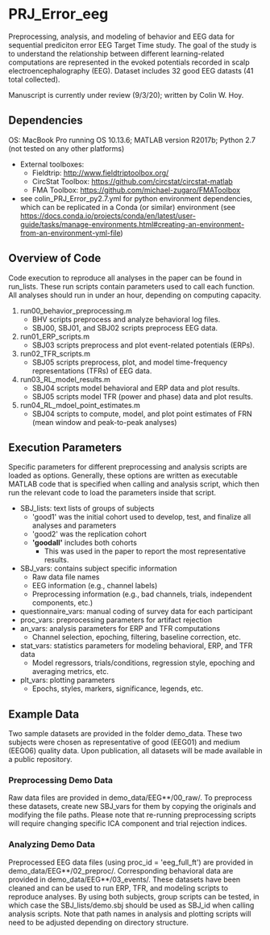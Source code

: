 # PRJ_Error_eeg
Preprocessing, analysis, and modeling of behavior and EEG data for sequential prediciton error EEG Target Time study.
The goal of the study is to understand the relationship between different learning-related computations
are represented in the evoked potentials recorded in scalp electroencephalography (EEG).
Dataset includes 32 good EEG datasts (41 total collected).

Manuscript is currently under review (9/3/20); written by Colin W. Hoy.

## Dependencies
OS: MacBook Pro running OS 10.13.6; MATLAB version R2017b; Python 2.7 (not tested on any other platforms)
  - External toolboxes:
    - Fieldtrip: <http://www.fieldtriptoolbox.org/>
    - CircStat Toolbox: <https://github.com/circstat/circstat-matlab>
    - FMA Toolbox: <https://github.com/michael-zugaro/FMAToolbox>
  - see colin_PRJ_Error_py2.7.yml for python environment dependencies, which can be replicated in a Conda (or similar) environment (see <https://docs.conda.io/projects/conda/en/latest/user-guide/tasks/manage-environments.html#creating-an-environment-from-an-environment-yml-file>)

## Overview of Code
Code execution to reproduce all analyses in the paper can be found in run_lists.
These run scripts contain parameters used to call each function. All analyses should run in under an hour, depending on computing capacity.
1. run00_behavior_preprocessing.m
    - BHV scripts preprocess and analyze behavioral log files.
    - SBJ00, SBJ01, and SBJ02 scripts preprocess EEG data.
2. run01_ERP_scripts.m
    - SBJ03 scripts preprocess and plot event-related potentials (ERPs).
3. run02_TFR_scripts.m
    - SBJ05 scripts preprocess, plot, and model time-frequency representations (TFRs) of EEG data.
4. run03_RL_model_results.m
    - SBJ04 scripts model behavioral and ERP data and plot results.
    - SBJ05 scripts model TFR (power and phase) data and plot results.
5. run04_RL_mdoel_point_estimates.m
    - SBJ04 scripts to compute, model, and plot point estimates of FRN (mean window and peak-to-peak analyses)

## Execution Parameters
Specific parameters for different preprocessing and analysis scripts are loaded as options.
Generally, these options are written as executable MATLAB code that is specified when calling
and analysis script, which then run the relevant code to load the parameters inside that script.

- SBJ_lists: text lists of groups of subjects
  - 'good1' was the initial cohort used to develop, test, and finalize all analyses and parameters
  - 'good2' was the replication cohort
  - **'goodall'** includes both cohorts
    - This was used in the paper to report the most representative results.
- SBJ_vars: contains subject specific information
  - Raw data file names
  - EEG information (e.g., channel labels)
  - Preprocessing information (e.g., bad channels, trials, independent components, etc.)
- questionnaire_vars: manual coding of survey data for each participant
- proc_vars: preprocessing parameters for artifact rejection
- an_vars: analysis parameters for ERP and TFR computations
  - Channel selection, epoching, filtering, baseline correction, etc.
- stat_vars: statistics parameters for modeling behavioral, ERP, and TFR data
  - Model regressors, trials/conditions, regression style, epoching and averaging metrics, etc.
- plt_vars: plotting parameters
  - Epochs, styles, markers, significance, legends, etc.

## Example Data
Two sample datasets are provided in the folder demo_data. These two subjects were chosen as representative of good (EEG01) and medium (EEG06) quality data. Upon publication, all datasets will be made available in a public repository.

### Preprocessing Demo Data
Raw data files are provided in demo_data/EEG**/00_raw/.
To preprocess these datasets, create new SBJ_vars for them by copying the originals and modifying the file paths. Please note that re-running preprocessing scripts will require changing specific ICA component and trial rejection indices.

### Analyzing Demo Data
Preprocessed EEG data files (using proc_id = 'eeg_full_ft') are provided in demo_data/EEG**/02_preproc/.
Corresponding behavioral data are provided in demo_data/EEG**/03_events/.
These datasets have been cleaned and can be used to run ERP, TFR, and modeling scripts to reproduce analyses. By using both subjects, group scripts can be tested, in which case the SBJ_lists/demo.sbj should be used as SBJ_id when calling analysis scripts.
Note that path names in analysis and plotting scripts will need to be adjusted depending on directory structure.

